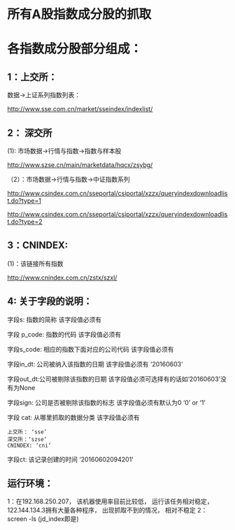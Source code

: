 所有A股指数成分股的抓取
=======================

各指数成分股部分组成：
====================

1：上交所：
----------
数据->上证系列指数列表：

http://www.sse.com.cn/market/sseindex/indexlist/
    
2： 深交所
---------
(1): 市场数据->行情与指数->指数与样本股

  http://www.szse.cn/main/marketdata/hqcx/zsybg/
  
（2）：市场数据->行情与指数->中证指数系列

  http://www.csindex.com.cn/sseportal/csiportal/xzzx/queryindexdownloadlist.do?type=1
  
  http://www.csindex.com.cn/sseportal/csiportal/xzzx/queryindexdownloadlist.do?type=2
  
  
3：CNINDEX:
----------
(1)：该链接所有指数

http://www.cnindex.com.cn/zstx/szxl/

4: 关于字段的说明：
---------------
字段s: 指数的简称 该字段值必须有

字段 p_code: 指数的代码 该字段值必须有

字段s_code: 相应的指数下面对应的公司代码 该字段值必须有

字段in_dt: 公司被纳入该指数的日期	该字段值必须有	‘20160603’

字段out_dt:公司被剔除该指数的日期	该字段值必须可选择有的话如‘20160603’没有为None

字段sign: 公司是否被剔除该指数的标志	该字段值必须有默认为0	‘0’ or ‘1’

字段 cat: 从哪里抓取的数据分类  该字段值必须有

	上交所： ‘sse’
	深交所：‘szse‘
	CNINDEX: ’cni‘
	
字段ct: 该记录创建的时间 ‘20160602094201’

运行环境：
---------
1：在192.168.250.207， 该机器使用率目前比较低， 运行该任务相对稳定， 122.144.134.3拥有大量各种程序， 出现抓取不到的情况， 相对不稳定
2： screen -ls (jd_index即是)


